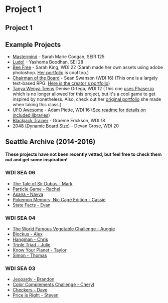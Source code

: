 # Project 1

## Project 1

## Example Projects

* [Mastermind](https://wonkatin.github.io) - Sarah Marie Coogan, SEIR 125
* [Ludo!](https://yboodhan.com/ludo/) - Yashoma Boodhan, SEI 28
* [Bee Free](https://009kings.github.io/beeFree/) - Sarah King, WDI 22 (Sarah made her own assets using adobe photoshop. [Her portfolio](https://hirethat.dev/) is cool too.)
* [Chairman of the Board](http://seancswanson.com/chairman-of-the-board/) - Sean Swanson \(WDI 16\) (This one is a largely text-based RPG. [Here is the creator's portfolio](https://seancswanson.com/))
* [Tanya Wenya Teens](https://dddotcom.github.io/twt/) Denise Ortega, WDI 12 (This one [uses Phaser.io](https://github.com/dddotcom/twt) which is no longer allowed for this project, but it's a cool game to get inspired by nonetheless. Also, check out her [original portfolio](https://dddotcom.github.io/) she made when taking this class.)
* [UFO Awesome](https://adamredwoods.github.io/wdi-game-project1/) - Adam Piette, WDI 16 ([See readme for details on included libraries](https://github.com/adamredwoods/wdi-game-project1))
* [Blackjack Trainer](https://graemeerickson.github.io/blackjack_strategy/) - Graeme Erickson, WDI 18
* [2048 \(Dynamic Board Size\)](https://devangrose.github.io/) - Devan Grose, WDI 20

## Seattle Archive \(2014-2016\)

#### These projects have not been recently vetted, but feel free to check them out and get some inspiration!

### WDI SEA 06

* [The Tale of Sir Dubus - Mark](http://abelmark.github.io/RPGSite/)
* [Particle Game - Rachel](http://nepios.github.io/particle_game/)
* [Asana - Navya](http://navyayvan.github.io/Asana/)
* [Pokemon Memory, Nic Cage Edition - Cassie](http://cassicakes.github.io/project1/)
* [State Facts - Evan](http://evwilkin.github.io/state_facts_game/)

### WDI SEA 04

* [The World Famous Vegetable Challenge - Auggie](http://www.agustinbautista.com/vegetable-quiz/)
* [Blockus - Alex](http://meet-alexmac.com/Blokus/)
* [Hangman - Chris](http://thecodingcarlson.github.io/Hangman/)
* [Triple Triad - Julie](http://jsakalys.github.io/triple-triad/)
* [Know Your Planet - Taylor](http://taylorbolin.github.io/Know-Your-Planet/)
* [Simon - Thomas](http://thomasvaeth.com/ga-simon/)

### WDI SEA 03 

* [Jeopardy - Brandon](http://branweb1.github.io/jepclone/)
* [Color Complements Challenge - Cheryl](http://cherylafitz.github.io/color-complements-game/)
* [Checkers - Dave](http://cjoybluv.github.io/wdi-checkers/)
* [Price is Right - Steven](http://stevenaldous.github.io/price-is-right/)

